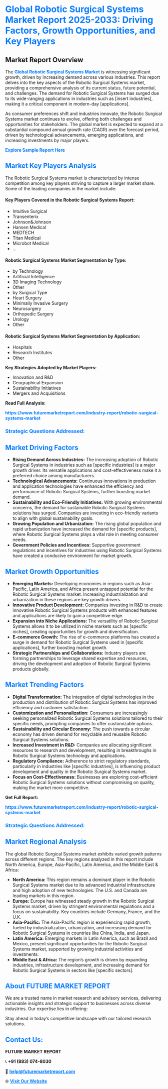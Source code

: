 <h1 style="color: #007BFF;">Global Robotic Surgical Systems Market Report 2025-2033: Driving Factors, Growth Opportunities, and Key Players</h1>

<section id="overview">
<h2>Market Report Overview</h2>
<p>The <a href="https://www.futuremarketreport.com/industry-report/robotic-surgical-systems-market" style="color: #007BFF; text-decoration: none;"><strong>Global Robotic Surgical Systems Market</strong></a> is witnessing significant growth, driven by increasing demand across various industries. This report delves into the key aspects of the Robotic Surgical Systems market, providing a comprehensive analysis of its current status, future potential, and challenges. The demand for Robotic Surgical Systems has surged due to its wide-ranging applications in industries such as [insert industries], making it a critical component in modern-day [applications].</p>
<p>As consumer preferences shift and industries innovate, the Robotic Surgical Systems market continues to evolve, offering both challenges and opportunities for stakeholders. The global market is expected to expand at a substantial compound annual growth rate (CAGR) over the forecast period, driven by technological advancements, emerging applications, and increasing investments by major players.</p>
</section>

<section id="overview">
<p><a href="https://www.futuremarketreport.com/request-sample/reportId=91238" style="color: #007BFF; text-decoration: none;"><strong>Explore Sample Report Here</strong></a></p>
</section>

<section id="key-players">
<h2 style="color: #007BFF;">Market Key Players Analysis</h2>
<p>The Robotic Surgical Systems market is characterized by intense competition among key players striving to capture a larger market share. Some of the leading companies in the market include:</p>
<h4>Key Players Covered in the Robotic Surgical Systems Report:</h4>
<ul><li>Intuitive Surgical</li><li>Transenterix</li><li>Johnson&amp;Johnson</li><li>Hansen Medical</li><li>MEDTECH</li><li>Titan Medical</li><li>Microbot Medical</li><li>...</li></ul>
<h4>Robotic Surgical Systems Market Segmentation by Type:</h4>
<ul><li>by Technology</li><li>Artificial Intelligence</li><li>3D Imaging Technology</li><li>Other</li><li>by Surgical Type</li><li>Heart Surgery</li><li>Minimally Invasive Surgery</li><li>Neurosurgery</li><li>Orthopedic Surgery</li><li>Urology</li><li>Other</li></ul>

<h4>Robotic Surgical Systems Market Segmentation by Application:</h4>
<ul><li>Hospitals</li><li>Research Institutes</li><li>Other</li></ul>
<p><strong>Key Strategies Adopted by Market Players:</strong></p>
<ul>
<li>Innovation and R&D</li>
<li>Geographical Expansion</li>
<li>Sustainability Initiatives</li>
<li>Mergers and Acquisitions</li>
</ul>
</section>

<section>
<p><strong>Read Full Analysis: </strong></p><a href="https://www.futuremarketreport.com/industry-report/robotic-surgical-systems-market" style="color: #007BFF; text-decoration: none;"><strong>https://www.futuremarketreport.com/industry-report/robotic-surgical-systems-market</strong></a>
<h3 style="color: #007BFF;">Strategic Questions Addressed:</h3>
</section>

<section id="driving-factors">
<h2 style="color: #007BFF;">Market Driving Factors</h2>
<ul>
<li><strong>Rising Demand Across Industries:</strong> The increasing adoption of Robotic Surgical Systems in industries such as [specific industries] is a major growth driver. Its versatile applications and cost-effectiveness make it a preferred choice among manufacturers.</li>
<li><strong>Technological Advancements:</strong> Continuous innovations in production and application technologies have enhanced the efficiency and performance of Robotic Surgical Systems, further boosting market demand.</li>
<li><strong>Sustainability and Eco-Friendly Initiatives:</strong> With growing environmental concerns, the demand for sustainable Robotic Surgical Systems solutions has surged. Companies are investing in eco-friendly variants to align with global sustainability goals.</li>
<li><strong>Growing Population and Urbanization:</strong> The rising global population and rapid urbanization have increased the demand for [specific products], where Robotic Surgical Systems plays a vital role in meeting consumer needs.</li>
<li><strong>Government Policies and Incentives:</strong> Supportive government regulations and incentives for industries using Robotic Surgical Systems have created a conducive environment for market growth.</li>
</ul>
</section>

<section id="growth-opportunities">
<h2 style="color: #007BFF;">Market Growth Opportunities</h2>
<ul>
<li><strong>Emerging Markets:</strong> Developing economies in regions such as Asia-Pacific, Latin America, and Africa present untapped potential for the Robotic Surgical Systems market. Increasing industrialization and urbanization in these regions are key growth drivers.</li>
<li><strong>Innovative Product Development:</strong> Companies investing in R&D to create innovative Robotic Surgical Systems products with enhanced features and applications are likely to gain a competitive edge.</li>
<li><strong>Expansion into Niche Applications:</strong> The versatility of Robotic Surgical Systems allows it to be utilized in niche markets such as [specific niches], creating opportunities for growth and diversification.</li>
<li><strong>E-commerce Growth:</strong> The rise of e-commerce platforms has created a surge in demand for Robotic Surgical Systems used in [specific applications], further boosting market growth.</li>
<li><strong>Strategic Partnerships and Collaborations:</strong> Industry players are forming partnerships to leverage shared expertise and resources, driving the development and adoption of Robotic Surgical Systems products globally.</li>
</ul>
</section>

<section id="trending-factors">
<h2 style="color: #007BFF;">Market Trending Factors</h2>
<ul>
<li><strong>Digital Transformation:</strong> The integration of digital technologies in the production and distribution of Robotic Surgical Systems has improved efficiency and customer satisfaction.</li>
<li><strong>Customization and Personalization:</strong> Consumers are increasingly seeking personalized Robotic Surgical Systems solutions tailored to their specific needs, prompting companies to offer customizable options.</li>
<li><strong>Sustainability and Circular Economy:</strong> The push towards a circular economy has driven demand for recyclable and reusable Robotic Surgical Systems solutions.</li>
<li><strong>Increased Investment in R&D:</strong> Companies are allocating significant resources to research and development, resulting in breakthroughs in Robotic Surgical Systems technology and applications.</li>
<li><strong>Regulatory Compliance:</strong> Adherence to strict regulatory standards, particularly in industries like [specific industries], is influencing product development and quality in the Robotic Surgical Systems market.</li>
<li><strong>Focus on Cost-Effectiveness:</strong> Businesses are exploring cost-efficient Robotic Surgical Systems solutions without compromising on quality, making the market more competitive.</li>
</ul>
</section>

<section>
<p><strong>Get Full Report: </strong></p><a href="https://www.futuremarketreport.com/industry-report/robotic-surgical-systems-market" style="color: #007BFF; text-decoration: none;"><strong>https://www.futuremarketreport.com/industry-report/robotic-surgical-systems-market</strong></a>
<h3 style="color: #007BFF;">Strategic Questions Addressed:</h3>
</section>


<section id="regional-analysis">
<h2 style="color: #007BFF;">Market Regional Analysis</h2>
<p>The global Robotic Surgical Systems market exhibits varied growth patterns across different regions. The key regions analyzed in this report include North America, Europe, Asia-Pacific, Latin America, and the Middle East & Africa:</p>
<ul>
<li><strong>North America:</strong> This region remains a dominant player in the Robotic Surgical Systems market due to its advanced industrial infrastructure and high adoption of new technologies. The U.S. and Canada are leading markets in this region.</li>
<li><strong>Europe:</strong> Europe has witnessed steady growth in the Robotic Surgical Systems market, driven by stringent environmental regulations and a focus on sustainability. Key countries include Germany, France, and the U.K.</li>
<li><strong>Asia-Pacific:</strong> The Asia-Pacific region is experiencing rapid growth, fueled by industrialization, urbanization, and increasing demand for Robotic Surgical Systems in countries like China, India, and Japan.</li>
<li><strong>Latin America:</strong> Emerging markets in Latin America, such as Brazil and Mexico, present significant opportunities for the Robotic Surgical Systems market, supported by growing industrial activities and investments.</li>
<li><strong>Middle East & Africa:</strong> The region’s growth is driven by expanding industries, infrastructure development, and increasing demand for Robotic Surgical Systems in sectors like [specific sectors].</li>
</ul>
</section>

<footer>
<h2 style="color: #007BFF;">About FUTURE MARKET REPORT</h2>
<p>We are a trusted name in market research and advisory services, delivering actionable insights and strategic support to businesses across diverse industries. Our expertise lies in offering:</p>

<p>Stay ahead in today’s competitive landscape with our tailored research solutions.</p>

<h2 style="color: #007BFF;">Contact Us:</h2>
<p><strong>FUTURE MARKET REPORT</strong></p>
<p>📞 <strong>+91 (883) 074-8030</strong></p>
<p>📧 <strong><a href="mailto:help@futuremarketreport.com" style="color: #007BFF;">help@futuremarketreport.com</a></strong></p>
<p>🌐 <strong><a href="https://www.futuremarketreport.com/" style="color: #007BFF;">Visit Our Website</a></strong></p>
</footer>